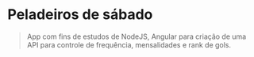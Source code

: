 # Peladeiros de sábado

> App com fins de estudos de NodeJS, Angular para criação de uma API para controle de frequência, mensalidades e rank de gols.